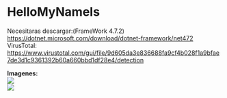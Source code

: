 # HelloMyNameIs

Necesitaras descargar:(FrameWork 4.7.2)
<a href="https://dotnet.microsoft.com/download/dotnet-framework/net472">https://dotnet.microsoft.com/download/dotnet-framework/net472</a>
<br>
VirusTotal: <a href="https://www.virustotal.com/gui/file/9d605da3e836688fa9cf4b028f1a9bfae7de3d1c9361392b60a660bbd1df28e4/detection">https://www.virustotal.com/gui/file/9d605da3e836688fa9cf4b028f1a9bfae7de3d1c9361392b60a660bbd1df28e4/detection</a>
<br>

<b>Imagenes:</b>
<br>
<img src="https://i.imgur.com/gMputQc.png">
<BR>
  <img src="https://i.imgur.com/Y3sCZYn.png">
